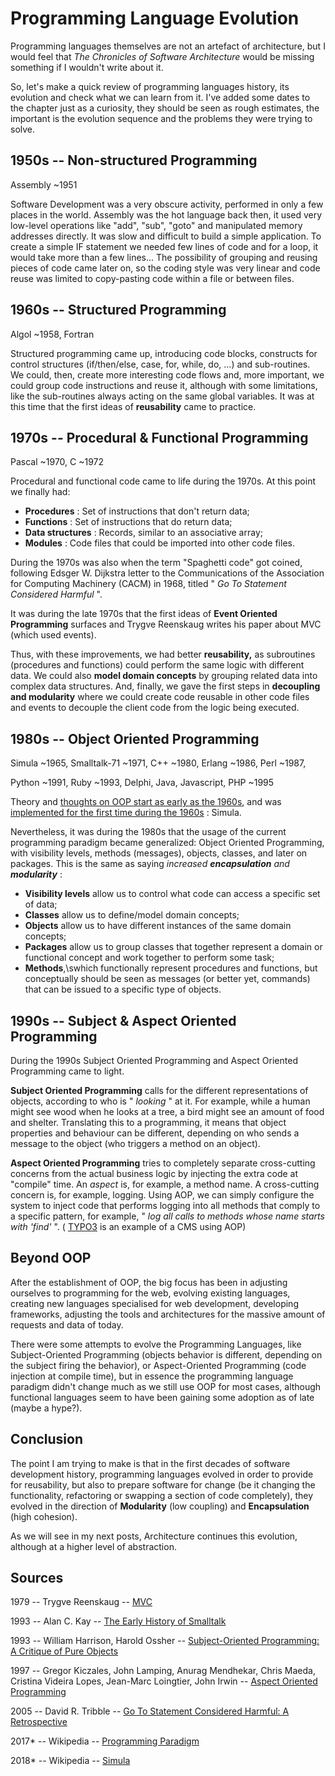 # Programming Language Evolution

Programming languages themselves are not an artefact of architecture,
but I would feel that _The Chronicles of Software Architecture_ would be
missing something if I wouldn't write about it.

So, let's make a quick review of programming languages history, its
evolution and check what we can learn from it. I've added some dates to
the chapter just as a curiosity, they should be seen as rough estimates,
the important is the evolution sequence and the problems they were
trying to solve.

## **1950s -- Non-structured Programming**

Assembly \~1951

Software Development was a very obscure activity, performed in only a
few places in the world. Assembly was the hot language back then, it
used very low-level operations like "add", "sub", "goto" and manipulated
memory addresses directly. It was slow and difficult to build a simple
application. To create a simple IF statement we needed few lines of code
and for a loop, it would take more than a few lines... The possibility
of grouping and reusing pieces of code came later on, so the coding
style was very linear and code reuse was limited to copy-pasting code
within a file or between files.

## **1960s -- Structured Programming**

Algol \~1958, Fortran

Structured programming came up, introducing code blocks, constructs for
control structures (if/then/else, case, for, while, do, ...) and
sub-routines. We could, then, create more interesting code flows and,
more important, we could group code instructions and reuse it, although
with some limitations, like the sub-routines always acting on the same
global variables. It was at this time that the first ideas of
**reusability** came to practice.

## **1970s -- Procedural & Functional Programming**

Pascal \~1970, C \~1972

Procedural and functional code came to life during the 1970s. At this
point we finally had:

- **Procedures** : Set of instructions that don't return data;
- **Functions** : Set of instructions that do return data;
- **Data structures** : Records, similar to an associative array;
- **Modules** : Code files that could be imported into other code
  files.

During the 1970s was also when the term "Spaghetti code" got coined,
following Edsger W. Dijkstra letter to the Communications of the
Association for Computing Machinery (CACM) in 1968, titled " _Go To
Statement Considered Harmful_ ".

It was during the late 1970s that the first ideas of **Event Oriented
Programming** surfaces and Trygve Reenskaug writes his paper about MVC
(which used events).

Thus, with these improvements, we had better **reusability,** as
subroutines (procedures and functions) could perform the same logic with
different data. We could also **model domain concepts** by grouping
related data into complex data structures. And, finally, we gave the
first steps in **decoupling and modularity** where we could create code
reusable in other code files and events to decouple the client code from
the logic being executed.

## **1980s -- Object Oriented Programming**

Simula \~1965, Smalltalk-71 \~1971, C++ \~1980, Erlang \~1986, Perl
\~1987,

Python \~1991, Ruby \~1993, Delphi, Java, Javascript, PHP \~1995

Theory and [thoughts on OOP start as early as the
1960s](http://gagne.homedns.org/~tgagne/contrib/EarlyHistoryST.html),
and was [implemented for the first time during the
1960s](https://en.wikipedia.org/wiki/Simula) : Simula.

Nevertheless, it was during the 1980s that the usage of the current
programming paradigm became generalized: Object Oriented Programming,
with visibility levels, methods (messages), objects, classes, and later
on packages. This is the same as saying _increased_ **_encapsulation_**
_and_ **_modularity_** :

- **Visibility levels** allow us to control what code can access a
  specific set of data;
- **Classes** allow us to define/model domain concepts;
- **Objects** allow us to have different instances of the same domain
  concepts;
- **Packages** allow us to group classes that together represent a
  domain or functional concept and work together to perform some task;
- **Methods**,\swhich functionally represent procedures and functions,
  but conceptually should be seen as messages (or better yet,
  commands) that can be issued to a specific type of objects.

## **1990s -- Subject & Aspect Oriented Programming**

During the 1990s Subject Oriented Programming and Aspect Oriented
Programming came to light.

**Subject Oriented Programming** calls for the different representations
of objects, according to who is " _looking_ " at it. For example, while
a human might see wood when he looks at a tree, a bird might see an
amount of food and shelter. Translating this to a programming, it means
that object properties and behaviour can be different, depending on who
sends a message to the object (who triggers a method on an object).

**Aspect Oriented Programming** tries to completely separate
cross-cutting concerns from the actual business logic by injecting the
extra code at "compile" time. An _aspect_ is, for example, a method
name. A cross-cutting concern is, for example, logging. Using AOP, we
can simply configure the system to inject code that performs logging
into all methods that comply to a specific pattern, for example, " _log
all calls to methods whose name starts with 'find'_ ". (
[TYPO3](https://typo3.org/) is an example of a CMS using AOP)

## **Beyond OOP**

After the establishment of OOP, the big focus has been in adjusting
ourselves to programming for the web, evolving existing languages,
creating new languages specialised for web development, developing
frameworks, adjusting the tools and architectures for the massive amount
of requests and data of today.

There were some attempts to evolve the Programming Languages, like
Subject-Oriented Programming (objects behavior is different, depending
on the subject firing the behavior), or Aspect-Oriented Programming
(code injection at compile time), but in essence the programming
language paradigm didn't change much as we still use OOP for most cases,
although functional languages seem to have been gaining some adoption as
of late (maybe a hype?).

## **Conclusion**

The point I am trying to make is that in the first decades of software
development history, programming languages evolved in order to provide
for reusability, but also to prepare software for change (be it changing
the functionality, refactoring or swapping a section of code
completely), they evolved in the direction of **Modularity** (low
coupling) and **Encapsulation** (high cohesion).

As we will see in my next posts, Architecture continues this evolution,
although at a higher level of abstraction.

## **Sources**

1979 -- Trygve Reenskaug --
[MVC](http://heim.ifi.uio.no/~trygver/1979/mvc-2/1979-12-MVC.pdf)

1993 -- Alan C. Kay -- [The Early History of
Smalltalk](http://gagne.homedns.org/~tgagne/contrib/EarlyHistoryST.html)

1993 -- William Harrison, Harold Ossher -- [Subject-Oriented
Programming: A Critique of Pure
Objects](https://pdfs.semanticscholar.org/bdb2/ed51f2d471c730aea28b3692f63d5c478e0b.pdf)

1997 -- Gregor Kiczales, John Lamping, Anurag Mendhekar, Chris Maeda,
Cristina Videira Lopes, Jean-Marc Loingtier, John Irwin -- [Aspect
Oriented
Programming](http://www.cs.ubc.ca/~gregor/papers/kiczales-ECOOP1997-AOP.pdf)

2005 -- David R. Tribble -- [Go To Statement Considered Harmful: A
Retrospective](http://david.tribble.com/text/goto.html)

2017\* -- Wikipedia -- [Programming
Paradigm](https://en.wikipedia.org/wiki/Programming_paradigm)

2018\* -- Wikipedia -- [Simula](https://en.wikipedia.org/wiki/Simula)
